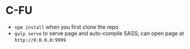 # C-FU

- `npm install` when you first clone the repo
- `gulp serve` to serve page and auto-compile SASS; can open page at `http://0.0.0.0:9999`